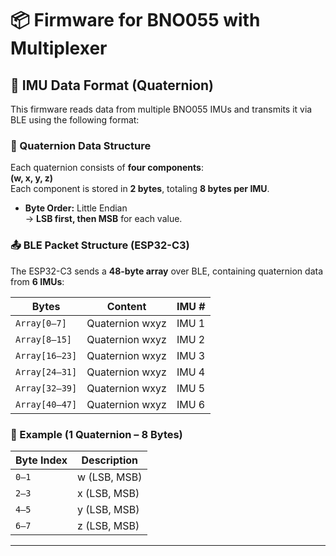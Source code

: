 
# 📦 Firmware for BNO055 with Multiplexer

## 📐 IMU Data Format (Quaternion)

This firmware reads data from multiple BNO055 IMUs and transmits it via BLE using the following format:

### 🧊 Quaternion Data Structure

Each quaternion consists of **four components**:  
**(w, x, y, z)**  
Each component is stored in **2 bytes**, totaling **8 bytes per IMU**.

- **Byte Order:** Little Endian  
  → **LSB first, then MSB** for each value.

### 📤 BLE Packet Structure (ESP32-C3)

The ESP32-C3 sends a **48-byte array** over BLE, containing quaternion data from **6 IMUs**:

| Bytes         | Content         | IMU #  |
|---------------|------------------|--------|
| `Array[0–7]`   | Quaternion wxyz   | IMU 1  |
| `Array[8–15]`  | Quaternion wxyz   | IMU 2  |
| `Array[16–23]` | Quaternion wxyz   | IMU 3  |
| `Array[24–31]` | Quaternion wxyz   | IMU 4  |
| `Array[32–39]` | Quaternion wxyz   | IMU 5  |
| `Array[40–47]` | Quaternion wxyz   | IMU 6  |

### 🧮 Example (1 Quaternion – 8 Bytes)

| Byte Index | Description      |
|------------|------------------|
| `0–1`      | w (LSB, MSB)     |
| `2–3`      | x (LSB, MSB)     |
| `4–5`      | y (LSB, MSB)     |
| `6–7`      | z (LSB, MSB)     |

---
